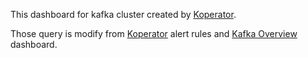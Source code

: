 This dashboard for kafka cluster created by [Koperator].

Those query is modify from [Koperator] alert rules and [Kafka Overview] dashboard.


[Koperator]: https://banzaicloud.com/docs/supertubes/kafka-operator/
[Kafka Overview]: https://grafana.com/grafana/dashboards/721

